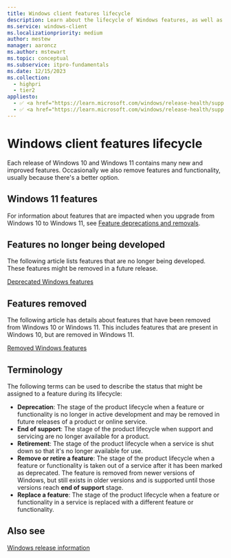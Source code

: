 ```yaml
---
title: Windows client features lifecycle
description: Learn about the lifecycle of Windows features, as well as features that are no longer developed, removed features, and terminology assigned to a feature.
ms.service: windows-client
ms.localizationpriority: medium
author: mestew
manager: aaroncz
ms.author: mstewart
ms.topic: conceptual
ms.subservice: itpro-fundamentals
ms.date: 12/15/2023
ms.collection:
  - highpri
  - tier2
appliesto:
  - ✅ <a href="https://learn.microsoft.com/windows/release-health/supported-versions-windows-client" target="_blank">Windows 11</a>
  - ✅ <a href="https://learn.microsoft.com/windows/release-health/supported-versions-windows-client" target="_blank">Windows 10</a>
---
```

# Windows client features lifecycle

Each release of Windows 10 and Windows 11 contains many new and improved features. Occasionally we also remove features and functionality, usually because there's a better option.

## Windows 11 features

For information about features that are impacted when you upgrade from Windows 10 to Windows 11, see [Feature deprecations and removals](https://www.microsoft.com/windows/windows-11-specifications#table3).

## Features no longer being developed

The following article lists features that are no longer being developed. These features might be removed in a future release.

[Deprecated Windows features](deprecated-features.md)

## Features removed

The following article has details about features that have been removed from Windows 10 or Windows 11. This includes features that are present in Windows 10, but are removed in Windows 11.

[Removed Windows features](removed-features.md)

## Terminology

The following terms can be used to describe the status that might be assigned to a feature during its lifecycle:

- **Deprecation**: The stage of the product lifecycle when a feature or functionality is no longer in active development and may be removed in future releases of a product or online service.
- **End of support**: The stage of the product lifecycle when support and servicing are no longer available for a product.
- **Retirement**: The stage of the product lifecycle when a service is shut down so that it's no longer available for use.
- **Remove or retire a feature**: The stage of the product lifecycle when a feature or functionality is taken out of a service after it has been marked as deprecated. The feature is removed from newer versions of Windows, but still exists in older versions and is supported until those versions reach **end of support** stage.
- **Replace a feature**: The stage of the product lifecycle when a feature or functionality in a service is replaced with a different feature or functionality.

## Also see

[Windows release information](/windows/release-health/release-information)

